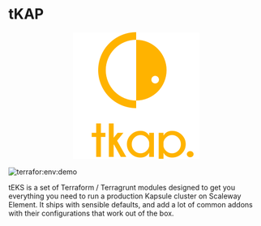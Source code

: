 # tKAP

<p align="center">
  <img src="images/logo.png">
</p>

![terrafor:env:demo](https://github.com/clusterfrak-dynamics/tkap/workflows/terraform:env:demo/badge.svg)

tEKS is a set of Terraform / Terragrunt modules designed to get you everything
you need to run a production Kapsule cluster on Scaleway Element. It ships with
sensible defaults, and add a lot of common addons with their configurations that
work out of the box.
